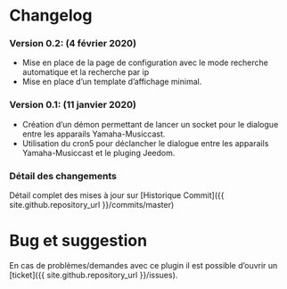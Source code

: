 # Changelog

### Version 0.2: (**4 février 2020**)

* Mise en place de la page de configuration avec le mode recherche automatique et la recherche par ip
* Mise en place d’un template d’affichage minimal.

### Version 0.1: (**11 janvier 2020**)

* Création d’un démon permettant de lancer un socket pour le dialogue entre les apparails Yamaha-Musiccast.
* Utilisation du cron5 pour déclancher le dialogue entre les apparails Yamaha-Musiccast et le pluging Jeedom.

### Détail des changements

Détail complet des mises à jour sur [Historique Commit]({{ site.github.repository_url }}/commits/master)

# Bug et suggestion

En cas de problèmes/demandes avec ce plugin il est possible d’ouvrir un [ticket]({{ site.github.repository_url }}/issues).
